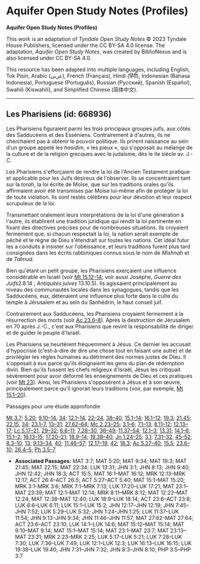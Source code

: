 # Aquifer Open Study Notes (Profiles)

**Aquifer Open Study Notes (Profiles)**

This work is an adaptation of *Tyndale Open Study Notes* © 2023 Tyndale House Publishers, licensed under the CC BY\-SA 4\.0 license. The adaptation, *Aquifer Open Study Notes*, was created by BiblioNexus and is also licensed under CC BY\-SA 4\.0\.

This resource has been adapted into multiple languages, including English, Tok Pisin, Arabic (عربي), French (Français), Hindi (हिंदी), Indonesian (Bahasa Indonesia), Portuguese (Português), Russian (Русский), Spanish (Español), Swahili (Kiswahili), and Simplified Chinese (简体中文).



--------------------------------

## Les Pharisiens (id: 668936)

Les Pharisiens figuraient parmi les trois principaux groupes juifs, aux côtés des Sadducéens et des Esséniens. Contrairement à d'autres, ils ne cherchaient pas à obtenir le pouvoir politique. Ils prirent naissance au sein d'un groupe appelé les *hasidim*, « les pieux », qui s'opposait au mélange de la culture et de la religion grecques avec le judaïsme, dès le IIe siècle av. J.\-C.

Les Pharisiens s'efforçaient de rendre la loi de l'Ancien Testament pratique et applicable pour les Juifs désireux de l'observer. Ils se concentraient tant sur la *torah*, la loi écrite de Moïse, que sur les traditions orales qu'ils affirmaient avoir été transmises par Moïse lui\-même afin de protéger la loi de toute violation. Ils sont restés célèbres pour leur dévotion et leur respect scrupuleux de la loi.

Transmettant oralement leurs interprétations de la loi d'une génération à l'autre, ils établirent une tradition juridique qui rendit la loi pertinente en fixant des directives précises pour de nombreuses situations. Ils croyaient fermement que, si chacun respectait la loi, la nation serait exempte de péché et le règne de Dieu s'étendrait sur toutes les nations. Cet idéal futur les a conduits à insister sur l'obéissance, et leurs traditions furent plus tard consignées dans les écrits rabbiniques connus sous le nom de *Mishnah* et de *Talmud.*

Bien qu'étant un petit groupe, les Pharisiens exerçaient une influence considérable en Israël (voir [Mt 15\.12–14](https://ref.ly/Matt15:12-Matt15:14); voir aussi Josèphe, *Guerre des Juifs*2\.8\.14 ; *Antiquités juives* 13\.10\.5\). Ils agissaient principalement au niveau des communautés locales dans les synagogues, tandis que les Sadducéens, eux, détenaient une influence plus forte dans le culte du temple à Jérusalem et au sein du Sanhédrin, le haut conseil juif.

Contrairement aux Sadducéens, les Pharisiens croyaient fermement à la résurrection des morts (voir [Ac 23\.6–8](https://ref.ly/Acts23:6-Acts23:8)). Après la destruction de Jérusalem en 70 après J.\-C., c'est aux Pharisiens que revint la responsabilité de diriger et de guider le peuple d'Israël.

Les Pharisiens se heurtèrent fréquemment à Jésus. Ce dernier les accusait d'hypocrisie (c'est\-à\-dire de dire une chose tout en faisant une autre) et de privilégier les règles humaines au détriment des normes justes de Dieu. Il s'opposait à eux parce qu'ils éloignaient les gens du plan de rédemption divin. Bien qu'ils fussent les chefs religieux d'Israël, Jésus les critiquait sévèrement pour avoir déformé les enseignements de Dieu et ces pratiques (voir [Mt 23](https://ref.ly/Matt23:1-Matt23:39)). Ainsi, les Pharisiens s'opposèrent à Jésus et à son œuvre, principalement parce qu'il ignorait leurs traditions (voir, par exemple, [Mt 15\.1–20](https://ref.ly/Matt15:1-Matt15:20)).

Passages pour une étude approfondie

[Mt 3\.7](https://ref.ly/Matt3:7); [5\.20](https://ref.ly/Matt5:20); [9\.10–14](https://ref.ly/Matt9:10-Matt9:14), [34](https://ref.ly/Matt9:34); [12\.1–14](https://ref.ly/Matt12:1-Matt12:14), [22–24](https://ref.ly/Matt12:22-Matt12:24), [38–40](https://ref.ly/Matt12:38-Matt12:40); [15\.1–14](https://ref.ly/Matt15:1-Matt15:14); [16\.1–12](https://ref.ly/Matt16:1-Matt16:12); [19\.3](https://ref.ly/Matt19:3); [21\.45](https://ref.ly/Matt21:45); [22\.15](https://ref.ly/Matt22:15), [34](https://ref.ly/Matt22:34); [23\.1–7](https://ref.ly/Matt23:1-Matt23:7), [13–31](https://ref.ly/Matt23:13-Matt23:31); [27\.62–64](https://ref.ly/Matt27:62-Matt27:64); [Mc 2\.23–25](https://ref.ly/Mark2:23-Mark2:25); [3\.1–6](https://ref.ly/Mark3:1-Mark3:6); [7\.1–13](https://ref.ly/Mark7:1-Mark7:13); [8\.11–12](https://ref.ly/Mark8:11-Mark8:12); [12\.13–17](https://ref.ly/Mark12:13-Mark12:17); [Lc 5\.17–21](https://ref.ly/Luke5:17-Luke5:21), [29–32](https://ref.ly/Luke5:29-Luke5:32); [6\.6–11](https://ref.ly/Luke6:6-Luke6:11); [7\.28–30](https://ref.ly/Luke7:28-Luke7:30), [36–49](https://ref.ly/Luke7:36-Luke7:49); [11\.37–54](https://ref.ly/Luke11:37-Luke11:54); [12\.1–3](https://ref.ly/Luke12:1-Luke12:3); [13\.31](https://ref.ly/Luke13:31); [14\.1–6](https://ref.ly/Luke14:1-Luke14:6); [15\.1–2](https://ref.ly/Luke15:1-Luke15:2); [16\.13–15](https://ref.ly/Luke16:13-Luke16:15); [17\.20–21](https://ref.ly/Luke17:20-Luke17:21); [18\.9–14](https://ref.ly/Luke18:9-Luke18:14); [19\.38–40](https://ref.ly/Luke19:38-Luke19:40); [Jn 1\.24–25](https://ref.ly/John1:24-John1:25); [3\.1](https://ref.ly/John3:1); [7\.31–32](https://ref.ly/John7:31-John7:32), [45–52](https://ref.ly/John7:45-John7:52); [8\.3–10](https://ref.ly/John8:3-John8:10), [13](https://ref.ly/John8:13); [9\.13–34](https://ref.ly/John9:13-John9:34), [40](https://ref.ly/John9:40); [11\.46–57](https://ref.ly/John11:46-John11:57); [12\.17–19](https://ref.ly/John12:17-John12:19), [42](https://ref.ly/John12:42); [18\.3](https://ref.ly/John18:3); [Ac 5\.27–40](https://ref.ly/Acts5:27-Acts5:40); [15\.5](https://ref.ly/Acts15:5); [23\.6–10](https://ref.ly/Acts23:6-Acts23:10); [26\.4–5](https://ref.ly/Acts26:4-Acts26:5); [Ph 3\.5–7](https://ref.ly/Phil3:5-Phil3:7)

* **Associated Passages:** MAT 3:7; MAT 5:20; MAT 9:34; MAT 19:3; MAT 21:45; MAT 22:15; MAT 22:34; LUK 13:31; JHN 3:1; JHN 8:13; JHN 9:40; JHN 12:42; JHN 18:3; ACT 15:5; MAT 16:1–MAT 16:12; MRK 12:13–MRK 12:17; ACT 26:4–ACT 26:5; ACT 5:27–ACT 5:40; MAT 15:1–MAT 15:20; MRK 3:1–MRK 3:6; MRK 7:1–MRK 7:13; LUK 17:20–LUK 17:21; MAT 23:1–MAT 23:39; MAT 12:1–MAT 12:14; MRK 8:11–MRK 8:12; MAT 12:22–MAT 12:24; MAT 12:38–MAT 12:40; LUK 18:9–LUK 18:14; ACT 23:6–ACT 23:8; LUK 6:6–LUK 6:11; LUK 15:1–LUK 15:2; JHN 12:17–JHN 12:19; JHN 7:45–JHN 7:52; LUK 5:29–LUK 5:32; JHN 1:24–JHN 1:25; LUK 11:37–LUK 11:54; JHN 9:13–JHN 9:34; JHN 11:46–JHN 11:57; MAT 27:62–MAT 27:64; ACT 23:6–ACT 23:10; LUK 14:1–LUK 14:6; MAT 15:12–MAT 15:14; MAT 9:10–MAT 9:14; MAT 15:1–MAT 15:14; MAT 23:1–MAT 23:7; MAT 23:13–MAT 23:31; MRK 2:23–MRK 2:25; LUK 5:17–LUK 5:21; LUK 7:28–LUK 7:30; LUK 7:36–LUK 7:49; LUK 12:1–LUK 12:3; LUK 16:13–LUK 16:15; LUK 19:38–LUK 19:40; JHN 7:31–JHN 7:32; JHN 8:3–JHN 8:10; PHP 3:5–PHP 3:7

